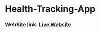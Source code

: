# Health-Tracking-App
 ### WebSite link: [Live Website](https://health-tracking-app-1-i17w.onrender.com/)
